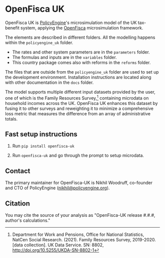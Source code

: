 # OpenFisca UK

OpenFisca UK is [PolicyEngine](https://policyengine.org)'s microsimulation model of the UK tax-benefit system, applying the [OpenFisca](https://openfisca.org) microsimulation framework.

The elements are described in different folders. All the modelling happens within the `policyengine_uk` folder.

- The rates and other system parameters are in the `parameters` folder.
- The formulas and inputs are in the `variables` folder.
- This country package comes also with reforms in the `reforms` folder.

The files that are outside from the `policyengine_uk` folder are used to set up the development environment. Installation instructions are located along with other documentation in the `docs` folder.

The model supports multiple different input datasets provided by the user, one of which is the Family Resources Survey,[^1] containing microdata on household incomes across the UK. OpenFisca UK enhances this dataset by fusing it to other surveys and reweighting it to minimize a comprehensive loss metric that measures the difference from an array of administrative totals.

[^1]: Department for Work and Pensions, Office for National Statistics, NatCen Social Research. (2021). Family Resources Survey, 2019-2020. [data collection]. UK Data Service. SN: 8802, http://doi.org/10.5255/UKDA-SN-8802-1


## Fast setup instructions

1. Run `pip install openfisca-uk`

2. Run `openfisca-uk` and go through the prompt to setup microdata.


## Contact

The primary maintainer for OpenFisca-UK is Nikhil Woodruff, co-founder and CTO of PolicyEngine (nikhil@policyengine.org).


## Citation

You may cite the source of your analysis as "OpenFisca-UK release #.#.#, author's calculations."
